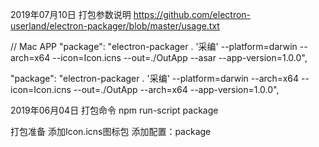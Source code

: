 

2019年07月10日
打包参数说明
https://github.com/electron-userland/electron-packager/blob/master/usage.txt

// Mac APP
"package": "electron-packager . '采编' --platform=darwin --arch=x64 --icon=Icon.icns --out=./OutApp --asar --app-version=1.0.0",  

"package": "electron-packager . '采编' --platform=darwin --arch=x64 --icon=Icon.icns --out=./OutApp --arch=x64 --app-version=1.0.0",  


2019年06月04日
打包命令
npm run-script package

打包准备
添加Icon.icns图标包
添加配置：package